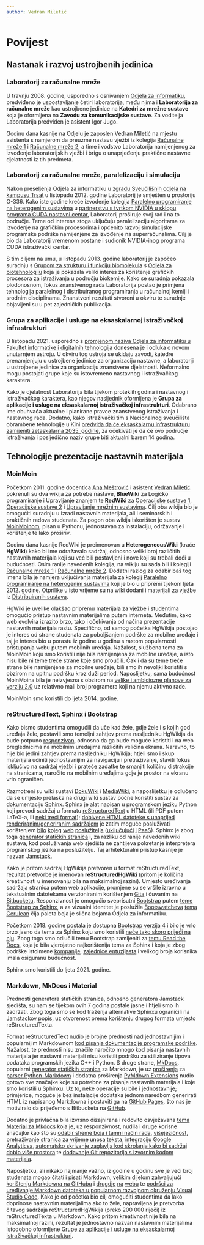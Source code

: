 ```yaml
---
author: Vedran Miletić
---
```


# Povijest

## Nastanak i razvoj ustrojbenih jedinica

### Laboratorij za računalne mreže

U travnju 2008. godine, usporedno s osnivanjem [Odjela za informatiku](https://www.inf.uniri.hr/), predviđeno je uspostavljanje četiri laboratorija, među njima i **Laboratorija za računalne mreže** kao ustrojbene jedinice na **Katedri za mrežne sustave** koja je oformljena na **Zavodu za komunikacijske sustave**. Za voditelja Laboratorija predviđen je asistent Igor Jugo.

Godinu dana kasnije na Odjelu je zaposlen Vedran Miletić na mjestu asistenta s namjerom da preuzme nastavu vježbi iz kolegija [Računalne mreže 1](nastava/kolegiji/RM1.md) i [Računalne mreže 2](nastava/kolegiji/RM2.md), a time i vodstvo Laboratorija namijenjenog za izvođenje laboratorijskih vježbi i brigu o unaprjeđenju praktične nastavne djelatnosti iz tih predmeta.

### Laboratorij za računalne mreže, paralelizaciju i simulaciju

Nakon preseljenja Odjela za informatiku u [zgradu Sveučilišnih odjela na kampusu Trsat](https://www.rijeka.hr/gradska-uprava/gradski-projekti/realizirani-projekti/ostala-velika-ulaganja/kampus-sveucilista-u-rijeci/) u listopadu 2012. godine Laboratorij je smješten u prostoriju O-336. Kako iste godine kreće izvođenje kolegija [Paralelno programiranje na heterogenim sustavima](nastava/kolegiji/PPHS.md) u [partnerstvu s tvrtkom NVIDIA u sklopu programa CUDA nastavni centar](partnerstva-i-suradnje.md#obrazovni-centar-za-graficke-procesore-gpu-education-center-bivsi-cuda-nastavni-centar-cuda-teaching-center), Laboratorij proširuje svoj rad i na to područje. Teme od interesa stoga uključuju paralelizaciju algoritama za izvođenje na grafičkim procesorima i općenito razvoj simulacijske programske podrške namijenjene za izvođenje na superračunalima. Cilj je bio da Laboratorij vremenom postane i sudionik NVIDIA-inog programa CUDA istraživački centar.

S tim ciljem na umu, u listopadu 2013. godine laboratorij je započeo suradnju s [Grupom za strukturu i funkciju biomolekula](https://svedruziclab.github.io/) s [Odjela za biotehnologiju](https://www.biotech.uniri.hr/) koja je pokazala veliki interes za korištenje grafičkih procesora za istraživanja u području biokemije. Kako se suradnja pokazala plodonosnom, fokus znanstvenog rada Laboratorija postao je primjena tehnologija paralelnog i distribuiranog programiranja u računalnoj kemiji i srodnim disciplinama. Znanstveni rezultati stvoreni u okviru te suradnje objavljeni su u pet zajedničkih publikacija.

### Grupa za aplikacije i usluge na eksaskalarnoj istraživačkoj infrastrukturi

U listopadu 2021. usporedno s [promjenom naziva Odjela za informatiku u Fakultet informatike i digitalnih tehnologija](https://www.inf.uniri.hr/11-hr/naslovnica/915-odjel-za-informatiku-postaje-fakultet-informatike-i-digitalnih-tehnologija) donesena je i odluka o novom unutarnjem ustroju. U okviru tog ustroja se ukidaju zavodi, katedre prenamjenjuju u ustrojbene jedinice za organizaciju nastavne, a laboratoriji u ustrojbene jedinice za organizaciju znanstvene djelatnosti. Neformalno mogu postojati grupe koje su istovremeno nastavnog i istraživačkog karaktera.

Kako je djelatnost Laboratorija bila tijekom proteklih godina i nastavnog i istraživačkog karaktera, kao njegov nasljednik oformljena je **Grupa za aplikacije i usluge na eksaskalarnoj istraživačkoj infrastrukturi**. Odabrano ime obuhvaća aktualne i planirane pravce znanstvenog istraživanja i nastavnog rada. Dodatno, kako istraživački tim s Nacionalnog sveučilišta obrambene tehnologije u Kini [predviđa da će eksaskalarnu infrastrukturu zamijeniti zetaskalarna 2035. godine](https://www.hpcwire.com/2018/12/06/zettascale-by-2035/), za očekivati je da će ovo područje istraživanja i posljedično naziv grupe biti aktualni barem 14 godina.

## Tehnologije prezentacije nastavnih materijala

### MoinMoin

Početkom 2011. godine docentica [Ana Meštrović](https://www.inf.uniri.hr/~amestrovic/) i asistent [Vedran Miletić](https://www.inf.uniri.hr/~vmiletic/) pokrenuli su dva wikija za potrebe nastave, **BlueWiki** za Logičko programiranje i Upravljanje znanjem te **RedWiki** za [Operacijske sustave 1](nastava/kolegiji/OS1.md), [Operacijske sustave 2](nastava/kolegiji/OS2.md) i [Upravljanje mrežnim sustavima](nastava/kolegiji/UMS.md). Cilj oba wikija bio je omogućiti suradnju u izradi nastavnih materijala, ali i seminarskih i praktičnih radova studenata. Za pogon oba wikija iskorišten je sustav [MoinMoinom](https://moinmo.in/), pisan u Pythonu, jednostavan za instalaciju, održavanje i korištenje te lako proširiv.

Godinu dana kasnije RedWiki je preimenovan u **HeterogeneousWiki** (kraće **HgWiki**) kako bi ime odražavalo sadržaj, odnosno veliki broj različitih nastavnih materijala koji su već bili postavljeni i nove koji su trebali doći u budućnosti. Osim ranije navedenih kolegija, na wikiju su sada bili i kolegiji [Računalne mreže 1](nastava/kolegiji/RM1.md) i [Računalne mreže 2](nastava/kolegiji/RM2.md). Dodatni razlog za odabir baš tog imena bila je namjera uključivanja materijala za kolegij [Paralelno programiranje na heterogenim sustavima](nastava/kolegiji/PPHS.md) koji je  bio u pripremi tijekom ljeta 2012. godine. Otprilike u isto vrijeme su na wiki dodani i materijali za vježbe iz [Distribuiranih sustava](nastava/kolegiji/DS.md).

HgWiki je uvelike olakšao pripremu materijala za vježbe i studentima omogućio pristup nastavnim materijalima putem interneta. Međutim, kako web evolvira izrazito brzo, tako i očekivanja od načina prezentacije nastavnih materijala rastu. Specifično, od samog početka HgWikija postojao je interes od strane studenata za poboljšanjem podrške za mobilne uređaje i taj je interes bio u porastu iz godine u godinu s rastom popularnosti pristupanja webu putem mobilnih uređaja. Nažalost, službena tema za MoinMoin koju smo koristili nije bila namijenjena za mobilne uređaje, a isto nisu bile ni teme treće strane koje smo proučili. Čak i da su teme treće strane bile namijenjene za mobilne uređaje, bili smo ih nevoljki koristiti s obzirom na upitnu podršku kroz duži period. Naposlijetku, sama budućnost MoinMoina bila je neizvjesna s obzirom na [velike i ambiciozne planove za verziju 2.0](https://moinmo.in/MoinMoin2.0) uz relativno mali broj programera koji na njemu aktivno rade.

MoinMoin smo koristili do ljeta 2014. godine.

### reStructuredText, Sphinx i Bootstrap

Kako bismo studentima omogućili da uče kad žele, gdje žele i s kojih god uređaja žele, postavili smo temeljni zahtjev prema nasljedniku HgWikija da bude potpuno [responzivan](https://en.wikipedia.org/wiki/Responsive_web_design), odnosno da ga bude moguće koristiti i na web preglednicima na mobilnim uređajima različitih veličina ekrana. Naravno, to nije bio jedini zahtjev prema nasljedniku HgWikija; htjeli smo i skup materijala učiniti jednostavnijim za navigaciju i pretraživanje, staviti fokus isključivo na sadržaj vježbi i prateće zadatke te smanjiti količinu distrakcije na stranicama, naročito na mobilnim uređajima gdje je prostor na ekranu vrlo ograničen.

Razmotreni su wiki sustavi [DokuWiki](https://www.dokuwiki.org/) i [MediaWiki](https://www.mediawiki.org/), a naposlijetku je odlučeno da se umjesto prelaska na drugi wiki sustav počne koristiti sustav za dokumentaciju [Sphinx](https://www.sphinx-doc.org/). Sphinx je alat napisan u programskom jeziku Python koji prevodi sadržaj u formatu [reStructuredText](https://docutils.sourceforge.io/rst.html) u HTML (ili PDF putem LaTeX-a, ili [neki treći format](https://www.sphinx-doc.org/en/master/usage/builders/index.html)); [dobivene HTML datoteke s unaprijed renderiranim/generiranim sadržajem](https://jamstack.org/glossary/pre-render/) je zatim moguće posluživati korištenjem [bilo](https://httpd.apache.org/) [kojeg](https://nginx.org/) [web](https://h2o.examp1e.net/) [poslužitelja](https://www.lighttpd.net/) ([uključujući](https://pages.github.com/) [i](https://www.netlify.com/) [PaaS](https://vercel.com/)). Sphinx je zbog toga [generator statičkih stranica](https://jamstack.org/glossary/ssg/) i, za razliku od ranije navedenih wiki sustava, kod posluživanja web sjedišta ne zahtijeva pokretanje interpretera programskog jezika na poslužitelju. Taj arhitekturalni pristup kasnije je nazvan [Jamstack](https://jamstack.org/).

Kako je pritom sadržaj HgWikija pretvoren u format reStructuredText, rezultat pretvorbe je imenovan **reStructuredHgWiki** (pritom je količina kreativnosti u imenovanju bila na maksimalnoj razini). Umjesto uređivanja sadržaja stranica putem web aplikacije, promjene su se vršile izravno u tekstualnim datotekama verzioniranim korištenjem [Gita](https://git-scm.com/) i čuvanim na [Bitbucketu](https://bitbucket.org/). Responzivnost je omogućio sveprisutni [Bootstrap](https://getbootstrap.com/) putem [teme Bootstrap za Sphinx](https://ryan-roemer.github.io/sphinx-bootstrap-theme/), a za vizualni identitet je poslužila [Bootswatcheva](https://bootswatch.com/) [tema Cerulean](https://bootswatch.com/cerulean/) čija paleta boja je slična bojama Odjela za informatiku.

Početkom 2018. godine postala je dostupna [Bootstrap verzija 4](https://getbootstrap.com/docs/4.0/) i bilo je vrlo brzo jasno da tema za Sphinx koju smo koristili [neće tako skoro prijeći na nju](https://github.com/ryan-roemer/sphinx-bootstrap-theme/issues/146). Zbog toga smo odlučili temu Bootstrap zamijeniti za [temu Read the Docs](https://sphinx-rtd-theme.readthedocs.io/), koja je bila vjerojatno najkorištenija tema za Sphinx i koja je zbog podrške istoimene [kompanije](https://readthedocs.com/), [zajednice entuzijasta](https://readthedocs.org/) i velikog broja korisnika imala osiguranu budućnost.

Sphinx smo koristili do ljeta 2021. godine.

### Markdown, MkDocs i Material

Prednosti generatora statičkih stranica, odnosno generatora Jamstack sjedišta, su nam se tijekom ovih 7 godina postale jasne i htjeli smo ih zadržati. Zbog toga smo se kod traženja alternative Sphinxu ograničili na [Jamstackov popis](https://jamstack.org/generators/), uz otvorenost prema korištenju drugog formata umjesto reStructuredTexta.

Format reStructuredText nudio je brojne prednosti nad jednostavnijim i popularnijim Markdownom [kod pisanja dokumentacije programske podrške](https://www.zverovich.net/2016/06/16/rst-vs-markdown.html). Nažalost, te prednosti nisu značile naročito mnogo kod pisanja nastavnih materijala jer nastavni materijali nisu koristili podršku za stiliziranje tipova podataka programskih jezika C++ i Python. S druge strane, [MkDocs](https://www.mkdocs.org/), popularni [generator statičkih stranica](https://jamstack.org/generators/) za Markdown, je uz [proširenja](https://python-markdown.github.io/extensions/) za [parser Python-Markdown](https://python-markdown.github.io/) i dodatna proširenja [PyMdown Extensions](https://facelessuser.github.io/pymdown-extensions/) nudio gotovo sve značajke koje su potrebne za pisanje nastavnih materijala i koje smo koristili u Sphinxu. Uz to, neke operacije su bile i jednostavnije; primjerice, moguće je bez instalacije dodataka jednom naredbom generirati HTML iz napisanog Markdowna i postaviti ga na [GitHub Pages](https://pages.github.com/), što nas je motiviralo da prijeđemo s Bitbucketa na [GitHub](https://github.com/).

Dodatno je privlačna bila izvrsno dizajnirana i redovito osvježavana [tema Material za Mkdocs](https://squidfunk.github.io/mkdocs-material/) koja je, uz responzivnost, nudila i druge korisne značajke kao što su [odabir sheme boja i tamni način rada](https://squidfunk.github.io/mkdocs-material/setup/changing-the-colors/), [višejezičnost](https://squidfunk.github.io/mkdocs-material/setup/changing-the-language/), [pretraživanje stranica za vrijeme unosa teksta](https://squidfunk.github.io/mkdocs-material/setup/setting-up-site-search/), [integraciju Google Analyticsa](https://squidfunk.github.io/mkdocs-material/setup/setting-up-site-analytics/), [automatsko skrivanje zaglavlja kod skrolanja kako bi sadržaj dobio više prostora](https://squidfunk.github.io/mkdocs-material/setup/setting-up-the-header/) te [dodavanje Git repozitorija s izvornim kodom materijala](https://squidfunk.github.io/mkdocs-material/setup/adding-a-git-repository/).

Naposljetku, ali nikako najmanje važno, iz godine u godinu sve je veći broj studenata mogao čitati i pisati Markdown, velikim dijelom zahvaljujući [korištenju Markdowna na GitHubu](https://docs.github.com/en/github/writing-on-github/getting-started-with-writing-and-formatting-on-github/basic-writing-and-formatting-syntax) i [drugdje](https://www.reddit.com/) [na](https://stackexchange.com/) [webu](https://hackmd.io/) te [podršci za uređivanje Markdown datoteka u popularnom razvojnom okruženju Visual Studio Code](https://code.visualstudio.com/Docs/languages/markdown). Kako je od početka bio cilj omogućiti studentima da lako doprinose nastavnim materijalima ako to žele, napravljena je pretvorba čitavog sadržaja reStructuredHgWikija (preko 200 000 riječi) iz reStructuredTexta u Markdown. Kako pritom kreativnost nije bila na maksimalnoj razini, rezultat je jednostavno nazvan nastavnim materijalima istodobno oformljene [Grupe za aplikacije i usluge na eksaskalarnoj istraživačkoj infrastrukturi](index.md).
